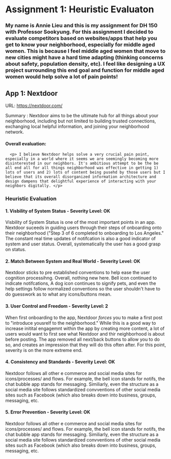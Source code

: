 # Assignment 1: Heuristic Evaluaton 


### My name is Annie Lieu and this is my assignment for DH 150 with Professor Sookyung. For this assignment I decided to evaluate competitors based on websites/apps that help you get to know your neighborhood, especially for middle aged women. This is because I feel middle aged women that move to new cities might have a hard time adapting (thinking concerns about safety, population density, etc). I feel like designing a UX project surrounding this end goal and function for middle aged women would help solve a lot of pain points! 

## App 1: Nextdoor 

URL: https://nextdoor.com/

<p> Summary : Nextdoor aims to be the ultimate hub for all things about your neighborhood, including but not limited to building trusted connections, exchanging local helpful information, and joining your neighborhood network. </p>

#### Overall evaluation: 
      <p> I believe Nextdoor helps solve a very crucial pain point, especially in a world where it seems we are seemingly becoming more disinterested in our neighbors. It's ambitious attempt to be the be all end all for all things neighborhood was effective in getting 1) lots of users and 2) lots of content being pusehd by those users but I believe that its overall disorganized information architecture and design dampens that delightful experience of interacting with your neighbors digitally. </p>
      
      
### Heuristic Evaluation

#### 1. Visbility of System Status - Severity Level: OK

<p> Visbility of System Status is one of the most important points in an app. Nextdoor suceeds in guiding users through their steps of onboarding onto their neighborhood ("Step 3 of 6 completed to onboarding to Los Angeles." The constant real time updates of notifcation is also a good indicator of system and user status. Overall, systematically the user has a good grasp on status. </p>

#### 2. Match Between System and Real World - Severity Level: OK

<p> Nextdoor sticks to pre established conventions to help ease the user cognition processihng. Overall, nothing new here. Bell icon continued to indicate notifcations, A dog icon continues to signify pets, and even the help settings follow normalized conventions so the user shouldn't have to do guesswork as to what any icons/buttons mean. </p>


#### 3. User Control and Freedom - Severity Level: 2

<p> When first onboarding to the app, Nextdoor <em> forces</em> you to make a first post to "introduce yousrelf to the neighborhood." While this is a good way to increase initital engagemnt within the app by creating more content, a lot of users would want to first see what Nextdoor and thir neighborhood is about before posting. The app removed all next/back buttons to allow you to do so, and creates an impression that they will do this often after. For this point, severity is on the more extreme end. </p>

#### 4. Consistency and Standards - Severity Level: OK

<p> Nextdoor follows all other e commerce and social media sites for icons/processes/ and flows. For example, the bell icon stands for notifs, the chat bubble app stands for messaging. Similiarly, even the structure as a social media site follows standardized convventions of other social media sites such as Facebook (which also breaks down into business, groups, messaging, etc. </p>

#### 5. Error Prevention - Severity Level: OK

<p> Nextdoor follows all other e commerce and social media sites for icons/processes/ and flows. For example, the bell icon stands for notifs, the chat bubble app stands for messaging. Similiarly, even the structure as a social media site follows standardized convventions of other social media sites such as Facebook (which also breaks down into business, groups, messaging, etc. </p>
      

  
  
